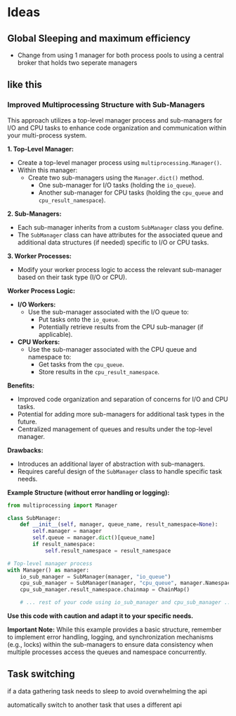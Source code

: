 # Ideas

## Global Sleeping and maximum efficiency
- Change from using 1 manager for both process pools to using a central broker that holds two seperate managers

## like this

### Improved Multiprocessing Structure with Sub-Managers

This approach utilizes a top-level manager process and sub-managers for I/O and CPU tasks to enhance code organization and communication within your multi-process system.

**1. Top-Level Manager:**

- Create a top-level manager process using `multiprocessing.Manager()`.
- Within this manager:
    - Create two sub-managers using the `Manager.dict()` method.
        - One sub-manager for I/O tasks (holding the `io_queue`).
        - Another sub-manager for CPU tasks (holding the `cpu_queue` and `cpu_result_namespace`).

**2. Sub-Managers:**

- Each sub-manager inherits from a custom `SubManager` class you define.
- The `SubManager` class can have attributes for the associated queue and additional data structures (if needed) specific to I/O or CPU tasks.

**3. Worker Processes:**

- Modify your worker process logic to access the relevant sub-manager based on their task type (I/O or CPU).

**Worker Process Logic:**

  * **I/O Workers:**
      - Use the sub-manager associated with the I/O queue to:
          - Put tasks onto the `io_queue`.
          - Potentially retrieve results from the CPU sub-manager (if applicable).
  * **CPU Workers:**
      - Use the sub-manager associated with the CPU queue and namespace to:
          - Get tasks from the `cpu_queue`.
          - Store results in the `cpu_result_namespace`.

**Benefits:**

- Improved code organization and separation of concerns for I/O and CPU tasks.
- Potential for adding more sub-managers for additional task types in the future.
- Centralized management of queues and results under the top-level manager.

**Drawbacks:**

- Introduces an additional layer of abstraction with sub-managers.
- Requires careful design of the `SubManager` class to handle specific task needs.

**Example Structure (without error handling or logging):**

```python
from multiprocessing import Manager

class SubManager:
    def __init__(self, manager, queue_name, result_namespace=None):
        self.manager = manager
        self.queue = manager.dict()[queue_name]
        if result_namespace:
            self.result_namespace = result_namespace

# Top-level manager process
with Manager() as manager:
    io_sub_manager = SubManager(manager, "io_queue")
    cpu_sub_manager = SubManager(manager, "cpu_queue", manager.Namespace())
    cpu_sub_manager.result_namespace.chainmap = ChainMap()

    # ... rest of your code using io_sub_manager and cpu_sub_manager ...
```

**Use this code with caution and adapt it to your specific needs.**

**Important Note:**
While this example provides a basic structure, remember to implement error handling, logging, and synchronization mechanisms (e.g., locks) within the sub-managers to ensure data consistency when multiple processes access the queues and namespace concurrently.


## Task switching
if a data gathering task needs to sleep to avoid overwhelming the api

automatically switch to another task that uses a different api
